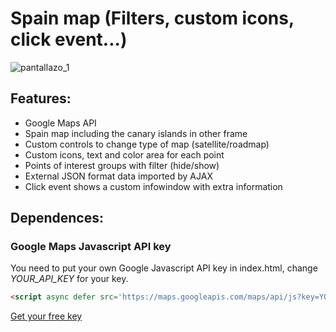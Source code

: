 # Spain map (Filters, custom icons, click event...)

![pantallazo_1](https://github.com/RgmProgrammer/GoogleMaps-Spain/blob/master/GoogleMaps-Spain.png)

## Features:
- Google Maps API
- Spain map including the canary islands in other frame
- Custom controls to change type of map (satellite/roadmap)
- Custom icons, text and color area for each point
- Points of interest groups with filter (hide/show)
- External JSON format data imported by AJAX
- Click event shows a custom infowindow with extra information


## Dependences:
### Google Maps Javascript API key 

You need to put your own Google Javascript API key in index.html, change *YOUR_API_KEY* for your key.

```html
<script async defer src='https://maps.googleapis.com/maps/api/js?key=YOUR_API_KEY&callback=initMap'></script>
```

[Get your free key](https://developers.google.com/maps/documentation/javascript/get-api-key?hl=EN)
